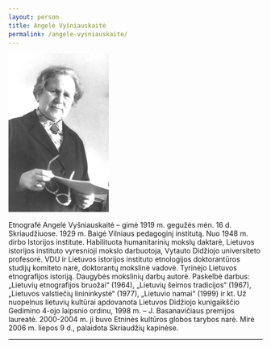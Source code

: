 ```yaml
---
layout: person
title: Angelė Vyšniauskaitė
permalink: /angele-vysniauskaite/
---
```



<img alt="Angelė Vyšniauskaitė" src="/img/people/angele-vysniauskaite.jpg" src-gp="{{site.pageurl}}/img/people/angele-vysniauskaite.jpg">

Etnografė Angelė Vyšniauskaitė – gimė 1919 m. gegužės mėn. 16 d. Skriaudžiuose. 1929 m. Baigė Vilniaus pedagoginį institutą. Nuo 1948 m. dirbo Istorijos institute. Habilituota humanitarinių mokslų daktarė, Lietuvos istorijos instituto vyresnioji mokslo darbuotoja, Vytauto Didžiojo universiteto profesorė. VDU ir Lietuvos istorijos instituto etnologijos doktorantūros studijų komiteto narė, doktorantų mokslinė vadovė. Tyrinėjo Lietuvos etnografijos istoriją. Daugybės mokslinių darbų autorė. Paskelbė darbus: „Lietuvių etnografijos bruožai“ (1964), „Lietuvių šeimos tradicijos“ (1967), „Lietuvos valstiečių linininkystė“ (1977), „Lietuvio namai“ (1999) ir kt. Už nuopelnus lietuvių kultūrai apdovanota Lietuvos Didžiojo kunigaikščio Gedimino 4-ojo laipsnio ordinu, 1998 m. – J. Basanavičiaus premijos laureatė. 2000-2004 m. ji buvo Etninės kultūros globos tarybos narė. Mirė 2006 m. liepos 9 d., palaidota Skriaudžių kapinėse.

-------------